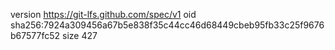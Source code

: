 version https://git-lfs.github.com/spec/v1
oid sha256:7924a309456a67b5e838f35c44cc46d68449cbeb95fb33c25f9676b67577fc52
size 427
